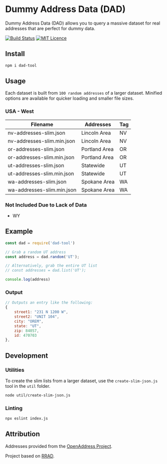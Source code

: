 # Dummy Address Data (DAD)

Dummy Address Data (DAD) allows you to query a massive dataset for real addresses that are perfect for dummy data.

[![Build Status](https://travis-ci.org/justintime50/dad.svg?branch=master)](https://travis-ci.org/justintime50/dad)
[![MIT Licence](https://badges.frapsoft.com/os/mit/mit.svg?v=103)](https://opensource.org/licenses/mit-license.php)

## Install

```bash
npm i dad-tool
```

## Usage

Each dataset is built from `100 random addresses` of a larger dataset. Minified options are available for quicker loading and smaller file sizes.

### USA - West

| Filename                      | Addresses       | Tag   |
| ----------------------------- | --------------- | ----  |
| nv-addresses-slim.json        | Lincoln Area    | NV    |
| nv-addresses-slim.min.json    | Lincoln Area    | NV    |
| or-addresses-slim.json        | Portland Area   | OR    |
| or-addresses-slim.min.json    | Portland Area   | OR    |
| ut-addresses-slim.json        | Statewide       | UT    |
| ut-addresses-slim.min.json    | Statewide       | UT    |
| wa-addresses-slim.json        | Spokane Area    | WA    |
| wa-addresses-slim.min.json    | Spokane Area    | WA    |

### Not Included Due to Lack of Data

- WY

## Example

```javascript
const dad = require('dad-tool') 

// Grab a random UT address
const address = dad.random('UT');

// Alternatively, grab the entire UT list
// const addresses = dad.list('UT');

console.log(address)
```

### Output

```javascript
// Outputs an entry like the following:
{
    street1: "231 N 1200 W",
    street2: "UNIT 104",
    city: "OREM",
    state: "UT",
    zip: 84057,
    id: 470703
},
```

## Development

### Utilities

To create the slim lists from a larger dataset, use the `create-slim-json.js` tool in the `util` folder.

```bash
node util/create-slim-json.js
```

### Linting

```bash
npx eslint index.js
```

## Attribution

Addresses provided from the [OpenAddress Project](https://openaddresses.io).

Project based on [RRAD](https://github.com/EthanRBrown/rrad).
